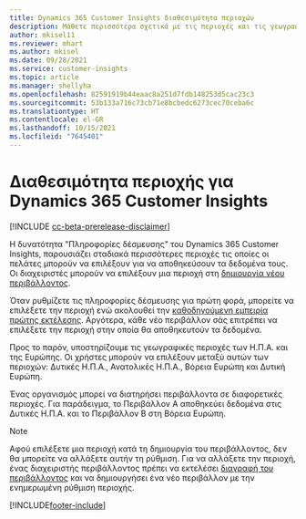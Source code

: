 ```yaml
---
title: Dynamics 365 Customer Insights διαθεσιμότητα περιοχών
description: Μάθετε περισσότερα σχετικά με τις περιοχές και τις γεωγραφικές τοποθεσίες στις οποίες αναπτύσσεται η υπηρεσία.
author: mkisel11
ms.reviewer: mhart
ms.author: mkisel
ms.date: 09/28/2021
ms.service: customer-insights
ms.topic: article
ms.manager: shellyha
ms.openlocfilehash: 82591919b44eaac8a251d7fdb148253d5cac23c3
ms.sourcegitcommit: 53b133a716c73cb71e8bcbedc6273cec70ceba6c
ms.translationtype: HT
ms.contentlocale: el-GR
ms.lasthandoff: 10/15/2021
ms.locfileid: "7645401"
---
```

# <a name="regional-availability-for-dynamics-365-customer-insights"></a>Διαθεσιμότητα περιοχής για Dynamics 365 Customer Insights

[!INCLUDE [cc-beta-prerelease-disclaimer](includes/cc-beta-prerelease-disclaimer.md)]

Η δυνατότητα "Πληροφορίες δέσμευσης" του Dynamics 365 Customer Insights, παρουσιάζει σταδιακά περισσότερες περιοχές τις οποίες οι πελάτες μπορούν να επιλέξουν για να αποθηκεύσουν τα δεδομένα τους. Οι διαχειριστές μπορούν να επιλέξουν μια περιοχή στη [δημιουργία νέου περιβάλλοντος](create-new-environment.md). 

Όταν ρυθμίζετε τις πληροφορίες δέσμευσης για πρώτη φορά, μπορείτε να επιλέξετε την περιοχή ενώ ακολουθεί την [καθοδηγούμενη εμπειρία πρώτης εκτέλεσης](quickstart.md). Αργότερα, κάθε νέο περιβάλλον σάς επιτρέπει να επιλέξετε την περιοχή στην οποία θα αποθηκευτούν τα δεδομένα.

Προς το παρόν, υποστηρίζουμε τις γεωγραφικές περιοχές των Η.Π.Α. και της Ευρώπης. Οι χρήστες μπορούν να επιλέξουν μεταξύ αυτών των περιοχών: Δυτικές Η.Π.Α., Ανατολικές Η.Π.Α., Βόρεια Ευρώπη και Δυτική Ευρώπη.

Ένας οργανισμός μπορεί να διατηρήσει περιβάλλοντα σε διαφορετικές περιοχές. Για παράδειγμα, το Περιβάλλον Α αποθηκεύει δεδομένα στις Δυτικές Η.Π.Α. και το Περιβάλλον Β στη Βόρεια Ευρώπη.

> [!NOTE]
> Αφού επιλέξετε μια περιοχή κατά τη δημιουργία του περιβάλλοντος, δεν θα μπορείτε να αλλάξετε αυτήν τη ρύθμιση. Για να αλλάξετε την περιοχή, ένας διαχειριστής περιβάλλοντος πρέπει να εκτελέσει [διαγραφή του περιβάλλοντος](manage-environments-workspaces.md#delete-an-environment) και να δημιουργήσει ένα νέο περιβάλλον με την ενημερωμένη ρύθμιση περιοχής.


[!INCLUDE[footer-include](../includes/footer-banner.md)]
